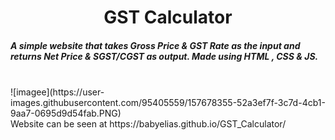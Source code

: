 
<p>
  <center><h1>GST Calculator</h1></center> 
  <h5><I> A simple website that takes Gross Price & GST Rate as the input and returns Net Price & SGST/CGST as output.</I>
    <b>Made using HTML , CSS & JS.</b></h5><br>
    ![imagee](https://user-images.githubusercontent.com/95405559/157678355-52a3ef7f-3c7d-4cb1-9aa7-0695d9d54fab.PNG)<br>
    Website can be seen at https://babyelias.github.io/GST_Calculator/
    </p>
    
    
